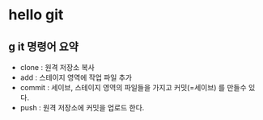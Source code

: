# hello git

## g it 명령어 요약
- clone : 원격 저장소 복사
- add : 스테이지 영역에 작업 파일 추가
- commit : 세이브, 스테이지 영역의 파일들을 가지고 커밋(=세이브) 를 만들수 있다.
- push : 원격 저장소에 커밋을 업로드 한다.
